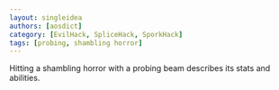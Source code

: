 ```yaml
---
layout: singleidea
authors: [aosdict]
category: [EvilHack, SpliceHack, SporkHack]
tags: [probing, shambling horror]
---
```

Hitting a shambling horror with a probing beam describes its stats and abilities.
